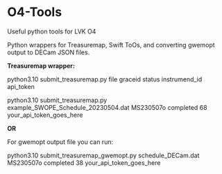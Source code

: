 # O4-Tools
Useful python tools for LVK O4 

Python wrappers for Treasuremap, Swift ToOs, and converting gwemopt output to DECam JSON files.

**Treasuremap wrapper:**

python3.10 submit_treasuremap.py file graceid status instrumend_id api_token

python3.10 submit_treasuremap.py example_SWOPE_Schedule_20230504.dat MS230507o completed 68 your_api_token_goes_here

**OR**

For gwemopt output file you can run: 

python3.10 submit_treasuremap_gwemopt.py schedule_DECam.dat MS230507o completed 38 your_api_token_goes_here
